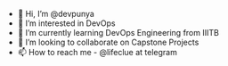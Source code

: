 - 👋 Hi, I’m @devpunya
- 👀 I’m interested in DevOps 
- 🌱 I’m currently learning DevOps Engineering from IIITB
- 💞️ I’m looking to collaborate on Capstone Projects
- 📫 How to reach me - @lifeclue at telegram

<!---
devpunya/devpunya is a ✨ special ✨ repository because its `README.md` (this file) appears on your GitHub profile.
You can click the Preview link to take a look at your changes.
--->
